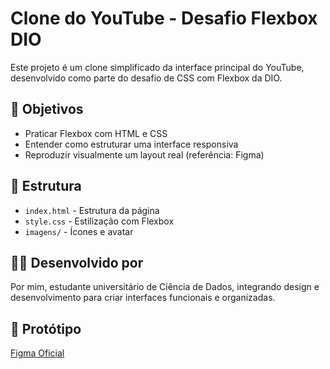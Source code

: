 # Clone do YouTube - Desafio Flexbox DIO

Este projeto é um clone simplificado da interface principal do YouTube, desenvolvido como parte do desafio de CSS com Flexbox da DIO.

## 🎯 Objetivos

- Praticar Flexbox com HTML e CSS
- Entender como estruturar uma interface responsiva
- Reproduzir visualmente um layout real (referência: Figma)

## 🧩 Estrutura

- `index.html` - Estrutura da página
- `style.css` - Estilização com Flexbox
- `imagens/` - Ícones e avatar

## 👨‍💻 Desenvolvido por

Por mim, estudante universitário de Ciência de Dados, integrando design e desenvolvimento para criar interfaces funcionais e organizadas.

## 🔗 Protótipo

[Figma Oficial](https://www.figma.com/design/lrRWUZPKnqMDZrSDJmZxUS/Desafio-de-Flexbox---DIO?node-id=0-1&p=f)
